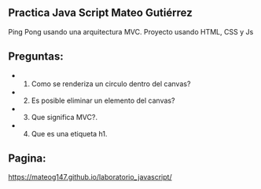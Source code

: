## Practica Java Script Mateo Gutiérrez 

Ping Pong usando una arquitectura MVC.
Proyecto usando HTML, CSS y Js

## Preguntas: 
- 1. Como se renderiza un circulo dentro del canvas?
- 2. Es posible eliminar un elemento del canvas?
- 3. Que significa MVC?.
- 4. Que es una etiqueta h1.


## Pagina:
https://mateog147.github.io/laboratorio_javascript/






